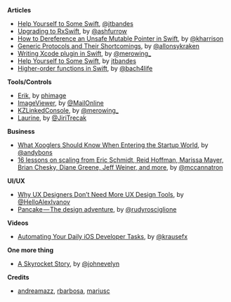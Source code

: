 **Articles** 

* [Help Yourself to Some Swift](http://bandes-stor.ch/blog/2015/11/28/help-yourself-to-some-swift/), [@jtbandes](https://twitter.com/jtbandes)
* [Upgrading to RxSwift](http://artsy.github.io/blog/2015/12/08/reactive-cocoa-to-rxswift/), by [@ashfurrow](https://twitter.com/ashfurrow)
* [How to Dereference an Unsafe Mutable Pointer in Swift](http://useyourloaf.com/blog/how-to-dereference-an-unsafe-mutable-pointer-in-swift.html), by [@kharrison](https://twitter.com/kharrison)
* [Generic Protocols and Their Shortcomings](http://krakendev.io/blog/generic-protocols-and-their-shortcomings), by [@allonsykraken](https://twitter.com/allonsykraken)
* [Writing Xcode plugin in Swift](http://merowing.info/2015/12/writing-xcode-plugin-in-swift/), by [@merowing_](https://twitter.com/merowing\_)
* [Help Yourself to Some Swift](http://bandes-stor.ch/blog/2015/11/28/help-yourself-to-some-swift/), by [jtbandes](https://twitter.com/jtbandes)
* [Higher-order functions in Swift](http://ijoshsmith.com/2015/12/09/higher-order-functions-in-swift/), by [@bach4life](https://twitter.com/bach4life)

**Tools/Controls**

* [Erik](https://github.com/phimage/Erik), by [phimage](https://github.com/phimage)  
* [ImageViewer](https://github.com/MailOnline/ImageViewer), by [@MailOnline](https://twitter.com/MailOnline)
* [KZLinkedConsole](https://github.com/krzysztofzablocki/KZLinkedConsole), by [@merowing_](https://twitter.com/merowing_)  
* [Laurine](https://github.com/JiriTrecak/Laurine), by [@JiriTrecak](https://twitter.com/@JiriTrecak)  

**Business**

* [What Xooglers Should Know When Entering the Startup World](https://medium.com/@andybons/what-xooglers-should-know-when-entering-the-startup-world-eac0c59f804d#.5l8yncwt8), by [@andybons](https://twitter.com/andybons)
* [16 lessons on scaling from Eric Schmidt, Reid Hoffman, Marissa Mayer, Brian Chesky, Diane Greene, Jeff Weiner, and more](https://medium.com/notes-essays-cs183c-technology-enabled-blitzscalin/16-lessons-on-scaling-from-eric-schmidt-reid-hoffman-marissa-mayer-brian-chesky-diane-greene-3d6367e63a42#.1vkyzbqpj), by [@mccannatron](https://twitter.com/mccannatron)

**UI/UX**

* [Why UX Designers Don’t Need More UX Design Tools](https://medium.com/@HelloAlexIvanov/why-ux-designers-don-t-need-more-ux-design-tools-2e2db797955e#.vdx76xyhu), by [@HelloAlexIvanov](https://twitter.com/HelloAlexIvanov)
* [Pancake — The design adventure](https://medium.com/@rudyrosciglione/pancake-the-design-adventure-28ae01e4ab37#.957d17g7n), by [@rudyrosciglione](https://twitter.com/rudyrosciglione)

**Videos**

* [Automating Your Daily iOS Developer Tasks](https://realm.io/news/felix-krause-fastlane-automating-ios-tasks/), by [@krausefx](https://twitter.com/krausefx)

**One more thing**

* [A Skyrocket Story](https://itunes.apple.com/gb/app/a-skyrocket-story/id1048903449), by [@johnevelyn](https://twitter.com/johnevelyn)

**Credits**

* [andreamazz](https://github.com/andreamazz),  [rbarbosa](https://github.com/rbarbosa), [mariusc](https://github.com/mariusc)

